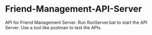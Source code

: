 # Friend-Management-API-Server
API for Friend Management Server. 
Run RunServer.bat to start the API Server. Use a tool like postman to test the APIs.
